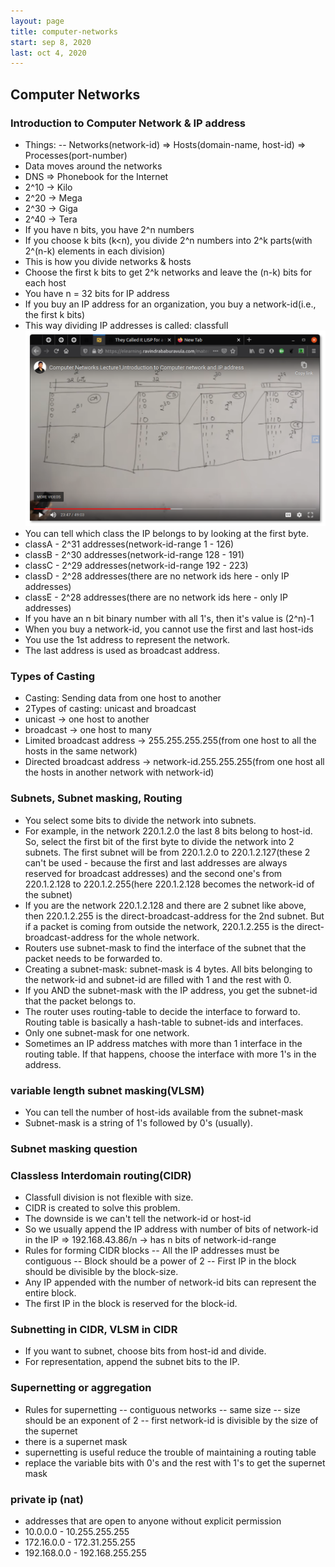 ```yaml
---
layout: page
title: computer-networks
start: sep 8, 2020
last: oct 4, 2020
---
```


## Computer Networks

### Introduction to Computer Network & IP address
- Things:
-- Networks(network-id) => Hosts(domain-name, host-id) => Processes(port-number)
- Data moves around the networks
- DNS => Phonebook for the Internet
- 2^10 -> Kilo
- 2^20 -> Mega
- 2^30 -> Giga
- 2^40 -> Tera
- If you have n bits, you have 2^n numbers
- If you choose k bits (k<n), you divide 2^n numbers into 2^k parts(with 2^(n-k) elements in each division)
- This is how you divide networks & hosts
- Choose the first k bits to get 2^k networks and leave the (n-k) bits for each host
- You have n = 32 bits for IP address
- If you buy an IP address for an organization, you buy a network-id(i.e., the first k bits)
- This way dividing IP addresses is called: classfull
![alt text](https://raw.githubusercontent.com/madhu-surisetti/madhu-surisetti.github.io/master/images/gate/classfull.png "Classfull division of IP addresses")
- You can tell which class the IP belongs to by looking at the first byte.
- classA - 2^31 addresses(network-id-range 1 - 126)
- classB - 2^30 addresses(network-id-range 128 - 191)
- classC - 2^29 addresses(network-id-range 192 - 223)
- classD - 2^28 addresses(there are no network ids here - only IP addresses)
- classE - 2^28 addresses(there are no network ids here - only IP addresses)
- If you have an n bit binary number with all 1's, then it's value is (2^n)-1
- When you buy a network-id, you cannot use the first and last host-ids
- You use the 1st address to represent the network.
- The last address is used as broadcast address.

### Types of Casting
- Casting: Sending data from one host to another
- 2Types of casting: unicast and broadcast
- unicast -> one host to another
- broadcast -> one host to many
- Limited broadcast address -> 255.255.255.255(from one host to all the hosts in the same network)
- Directed broadcast address -> network-id.255.255.255(from one host all the hosts in another network with network-id)

### Subnets, Subnet masking, Routing
- You select some bits to divide the network into subnets.
- For example, in the network 220.1.2.0 the last 8 bits belong to host-id. So, select the first bit of the first byte to divide the network into 2 subnets. The first subnet will be from 220.1.2.0 to 220.1.2.127(these 2 can't be used - because the first and last addresses are always reserved for broadcast addresses) and the second one's from 220.1.2.128 to 220.1.2.255(here 220.1.2.128 becomes the network-id of the subnet)
- If you are the network 220.1.2.128 and there are 2 subnet like above, then 220.1.2.255 is the direct-broadcast-address for the 2nd subnet. But if a packet is coming from outside the network, 220.1.2.255 is the direct-broadcast-address for the whole network.
- Routers use subnet-mask to find the interface of the subnet that the packet needs to be forwarded to.
- Creating a subnet-mask: subnet-mask is 4 bytes. All bits belonging to the network-id and subnet-id are filled with 1 and the rest with 0.
- If you AND the subnet-mask with the IP address, you get the subnet-id that the packet belongs to.
- The router uses routing-table to decide the interface to forward to. Routing table is basically a hash-table to subnet-ids and interfaces.
- Only one subnet-mask for one network.
- Sometimes an IP address matches with more than 1 interface in the routing table. If that happens, choose the interface with more 1's in the address.

### variable length subnet masking(VLSM)
- You can tell the number of host-ids available from the subnet-mask
- Subnet-mask is a string of 1's followed by 0's (usually).

### Subnet masking question

### Classless Interdomain routing(CIDR)
- Classfull division is not flexible with size.
- CIDR is created to solve this problem.
- The downside is we can't tell the network-id or host-id
- So we usually append the IP address with number of bits of network-id in the IP => 192.168.43.86/n -> has n bits of network-id-range
- Rules for forming CIDR blocks
-- All the IP addresses must be contiguous
-- Block should be a power of 2
-- First IP in the block should be divisible by the block-size.
- Any IP appended with the number of network-id bits can represent the entire block.
- The first IP in the block is reserved for the block-id.

### Subnetting in CIDR, VLSM in CIDR
- If you want to subnet, choose bits from host-id and divide.
- For representation, append the subnet bits to the IP.

### Supernetting or aggregation
- Rules for supernetting
-- contiguous networks
-- same size
-- size should be an exponent of 2
-- first network-id is divisible by the size of the supernet
- there is a supernet mask
- supernetting is useful reduce the trouble of maintaining a routing table
- replace the variable bits with 0's and the rest with 1's to get the supernet mask

### private ip (nat)
- addresses that are open to anyone without explicit permission
- 10.0.0.0    - 10.255.255.255
- 172.16.0.0  - 172.31.255.255
- 192.168.0.0 - 192.168.255.255

